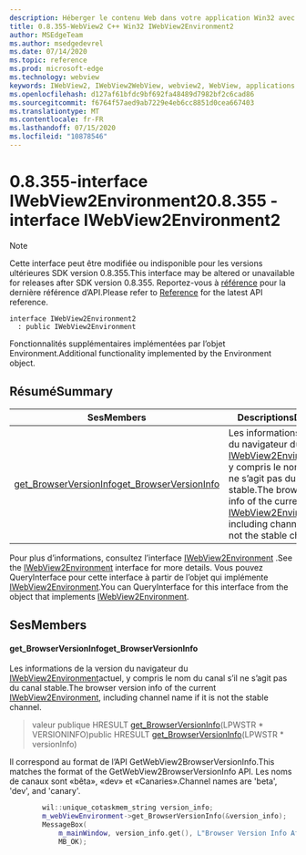 ```yaml
---
description: Héberger le contenu Web dans votre application Win32 avec le contrôle Microsoft Edge WebView2
title: 0.8.355-WebView2 C++ Win32 IWebView2Environment2
author: MSEdgeTeam
ms.author: msedgedevrel
ms.date: 07/14/2020
ms.topic: reference
ms.prod: microsoft-edge
ms.technology: webview
keywords: IWebView2, IWebView2WebView, webview2, WebView, applications Win32, Win32, Edge
ms.openlocfilehash: d127af61bfdc9bf692fa48489d7982bf2c6cad86
ms.sourcegitcommit: f6764f57aed9ab7229e4eb6cc8851d0cea667403
ms.translationtype: MT
ms.contentlocale: fr-FR
ms.lasthandoff: 07/15/2020
ms.locfileid: "10878546"
---
```

# <span data-ttu-id="d633b-104">0.8.355-interface IWebView2Environment2</span><span class="sxs-lookup"><span data-stu-id="d633b-104">0.8.355 - interface IWebView2Environment2</span></span> 

> [!NOTE]
> <span data-ttu-id="d633b-105">Cette interface peut être modifiée ou indisponible pour les versions ultérieures SDK version 0.8.355.</span><span class="sxs-lookup"><span data-stu-id="d633b-105">This interface may be altered or unavailable for releases after SDK version 0.8.355.</span></span> <span data-ttu-id="d633b-106">Reportez-vous à [référence](../../../webview2-api-reference.md) pour la dernière référence d’API.</span><span class="sxs-lookup"><span data-stu-id="d633b-106">Please refer to [Reference](../../../webview2-api-reference.md) for the latest API reference.</span></span>

```
interface IWebView2Environment2
  : public IWebView2Environment
```

<span data-ttu-id="d633b-107">Fonctionnalités supplémentaires implémentées par l’objet Environment.</span><span class="sxs-lookup"><span data-stu-id="d633b-107">Additional functionality implemented by the Environment object.</span></span>

## <span data-ttu-id="d633b-108">Résumé</span><span class="sxs-lookup"><span data-stu-id="d633b-108">Summary</span></span>

 <span data-ttu-id="d633b-109">Ses</span><span class="sxs-lookup"><span data-stu-id="d633b-109">Members</span></span>                        | <span data-ttu-id="d633b-110">Descriptions</span><span class="sxs-lookup"><span data-stu-id="d633b-110">Descriptions</span></span>
--------------------------------|---------------------------------------------
[<span data-ttu-id="d633b-111">get_BrowserVersionInfo</span><span class="sxs-lookup"><span data-stu-id="d633b-111">get_BrowserVersionInfo</span></span>](#get_browserversioninfo) | <span data-ttu-id="d633b-112">Les informations de la version du navigateur du [IWebView2Environment](IWebView2Environment.md)actuel, y compris le nom du canal s’il ne s’agit pas du canal stable.</span><span class="sxs-lookup"><span data-stu-id="d633b-112">The browser version info of the current [IWebView2Environment](IWebView2Environment.md), including channel name if it is not the stable channel.</span></span>

<span data-ttu-id="d633b-113">Pour plus d’informations, consultez l’interface [IWebView2Environment](IWebView2Environment.md) .</span><span class="sxs-lookup"><span data-stu-id="d633b-113">See the [IWebView2Environment](IWebView2Environment.md) interface for more details.</span></span> <span data-ttu-id="d633b-114">Vous pouvez QueryInterface pour cette interface à partir de l’objet qui implémente [IWebView2Environment](IWebView2Environment.md).</span><span class="sxs-lookup"><span data-stu-id="d633b-114">You can QueryInterface for this interface from the object that implements [IWebView2Environment](IWebView2Environment.md).</span></span>

## <span data-ttu-id="d633b-115">Ses</span><span class="sxs-lookup"><span data-stu-id="d633b-115">Members</span></span>

#### <span data-ttu-id="d633b-116">get_BrowserVersionInfo</span><span class="sxs-lookup"><span data-stu-id="d633b-116">get_BrowserVersionInfo</span></span> 

<span data-ttu-id="d633b-117">Les informations de la version du navigateur du [IWebView2Environment](IWebView2Environment.md)actuel, y compris le nom du canal s’il ne s’agit pas du canal stable.</span><span class="sxs-lookup"><span data-stu-id="d633b-117">The browser version info of the current [IWebView2Environment](IWebView2Environment.md), including channel name if it is not the stable channel.</span></span>

> <span data-ttu-id="d633b-118">valeur publique HRESULT [get_BrowserVersionInfo](#get_browserversioninfo)(LPWSTR \* VERSIONINFO)</span><span class="sxs-lookup"><span data-stu-id="d633b-118">public HRESULT [get_BrowserVersionInfo](#get_browserversioninfo)(LPWSTR \* versionInfo)</span></span>

<span data-ttu-id="d633b-119">Il correspond au format de l’API GetWebView2BrowserVersionInfo.</span><span class="sxs-lookup"><span data-stu-id="d633b-119">This matches the format of the GetWebView2BrowserVersionInfo API.</span></span> <span data-ttu-id="d633b-120">Les noms de canaux sont «bêta», «dev» et «Canaries».</span><span class="sxs-lookup"><span data-stu-id="d633b-120">Channel names are 'beta', 'dev', and 'canary'.</span></span>

```cpp
        wil::unique_cotaskmem_string version_info;
        m_webViewEnvironment->get_BrowserVersionInfo(&version_info);
        MessageBox(
            m_mainWindow, version_info.get(), L"Browser Version Info After WebView Creation",
            MB_OK);
```

